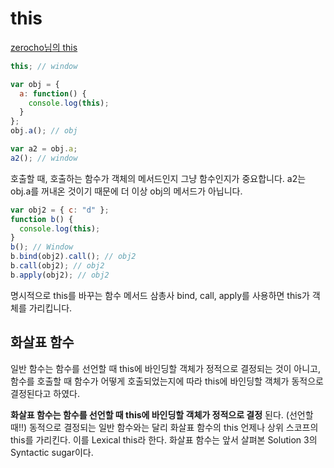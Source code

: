# this

[zerocho님의 this](https://www.zerocho.com/category/JavaScript/post/5b0645cc7e3e36001bf676eb)

```js
this; // window

var obj = {
  a: function() {
    console.log(this);
  }
};
obj.a(); // obj

var a2 = obj.a;
a2(); // window
```

호출할 때, 호출하는 함수가 객체의 메서드인지 그냥 함수인지가 중요합니다. a2는 obj.a를 꺼내온 것이기 때문에 더 이상 obj의 메서드가 아닙니다.

```js
var obj2 = { c: "d" };
function b() {
  console.log(this);
}
b(); // Window
b.bind(obj2).call(); // obj2
b.call(obj2); // obj2
b.apply(obj2); // obj2
```

명시적으로 this를 바꾸는 함수 메서드 삼총사 bind, call, apply를 사용하면 this가 객체를 가리킵니다.

## 화살표 함수

일반 함수는 함수를 선언할 때 this에 바인딩할 객체가 정적으로 결정되는 것이 아니고, 함수를 호출할 때 함수가 어떻게 호출되었는지에 따라 this에 바인딩할 객체가 동적으로 결정된다고 하였다.

**화살표 함수는 함수를 선언할 때 this에 바인딩할 객체가 정적으로 결정** 된다. (선언할때!!) 동적으로 결정되는 일반 함수와는 달리 화살표 함수의 this 언제나 상위 스코프의 this를 가리킨다. 이를 Lexical this라 한다. 화살표 함수는 앞서 살펴본 Solution 3의 Syntactic sugar이다.
